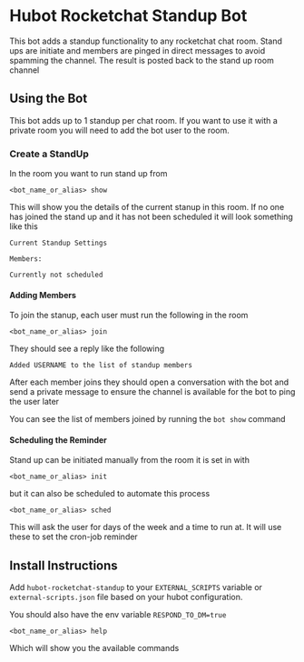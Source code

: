 # Hubot Rocketchat Standup Bot

This bot adds a standup functionality to any rocketchat chat room. Stand ups are initiate and
members are pinged in direct messages to avoid spamming the channel. The
result is posted back to the stand up room channel

## Using the Bot

This bot adds up to 1 standup per chat room. If you want to use it with a private room you will
need to add the bot user to the room.

### Create a StandUp

In the room you want to run stand up from

```
<bot_name_or_alias> show
```

This will show you the details of the current stanup in this room. If no one has joined the stand up
and it has not been scheduled it will look something like this

```
Current Standup Settings

Members:

Currently not scheduled
```

#### Adding Members

To join the stanup, each user must run the following in the room

```
<bot_name_or_alias> join
```

They should see a reply like the following

```
Added USERNAME to the list of standup members
```

After each member joins they should open a conversation with the bot and send a private message to
ensure the channel is available for the bot to ping the user later

You can see the list of members joined by running the `bot show` command

#### Scheduling the Reminder

Stand up can be initiated manually from the room it is set in with

```
<bot_name_or_alias> init
```

but it can also be scheduled to automate this process

```
<bot_name_or_alias> sched
```

This will ask the user for days of the week and a time to run at. It will use
these to set the cron-job reminder

## Install Instructions

Add `hubot-rocketchat-standup` to your `EXTERNAL_SCRIPTS` variable or `external-scripts.json` file based on your hubot configuration.

You should also have the env variable `RESPOND_TO_DM=true`

```
<bot_name_or_alias> help
```

Which will show you the available commands
